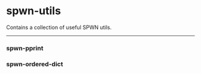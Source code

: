 # spwn-utils
Contains a collection of useful SPWN utils.

----------------
### spwn-pprint
### spwn-ordered-dict